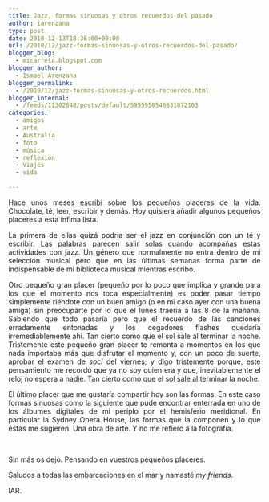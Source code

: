 ```yaml
---
title: Jazz, formas sinuosas y otros recuerdos del pasado
author: iarenzana
type: post
date: 2010-12-13T18:36:00+00:00
url: /2010/12/jazz-formas-sinuosas-y-otros-recuerdos-del-pasado/
blogger_blog:
  - micarreta.blogspot.com
blogger_author:
  - Ismael Arenzana
blogger_permalink:
  - /2010/12/jazz-formas-sinuosas-y-otros-recuerdos.html
blogger_internal:
  - /feeds/11302648/posts/default/5955950546631872103
categories:
  - amigos
  - arte
  - Australia
  - foto
  - música
  - reflexión
  - Viajes
  - vida

---
```

<!-- p.p1 {margin: 0.0px 0.0px 12.0px 0.0px; text-align: justify; font: 12.0px Helvetica} p.p2 {margin: 0.0px 0.0px 12.0px 0.0px; text-align: justify; font: 12.0px Helvetica; min-height: 14.0px} span.s1 {text-decoration: underline ; color: #053bee} -->

<p style="text-align: justify;">
  Hace unos meses <a href="http://iarenzana.com/blog/2009/3/12/chocolate-blanco-y-chocolate-negro.html"><span>escrib&iacute;</span></a> sobre los peque&ntilde;os placeres de la vida. Chocolate, t&eacute;, leer, escribir y dem&aacute;s. Hoy quisiera a&ntilde;adir algunos peque&ntilde;os placeres a esta &iacute;nfima lista.
</p>

<p style="text-align: justify;">
  La primera de ellas quiz&aacute; podr&iacute;a ser el jazz en conjunci&oacute;n con un t&eacute; y escribir. Las palabras parecen salir solas cuando acompa&ntilde;as estas actividades con jazz. Un g&eacute;nero que normalmente no entra dentro de mi selecci&oacute;n musical pero que en las &uacute;ltimas semanas forma parte de indispensable de mi biblioteca musical mientras escribo.
</p>

<p style="text-align: justify;">
  Otro peque&ntilde;o gran placer (peque&ntilde;o por lo poco que implica y grande para los que el momento nos toca especialmente) es poder pasar tiempo simplemente ri&eacute;ndote con un buen amigo (o en mi caso ayer con una buena amiga) sin preocuparte por lo que el lunes traer&iacute;a a las 8 de la ma&ntilde;ana. Sabiendo que todo pasar&iacute;a pero que el recuerdo de las canciones erradamente entonadas y los cegadores flashes quedar&iacute;a irremediablemente ah&iacute;. Tan cierto como que el sol sale al terminar la noche. Tristemente este peque&ntilde;o gran placer te remonta a momentos en los que nada importaba m&aacute;s que disfrutar el momento y, con un poco de suerte, aprobar el examen de <em>soci</em> del viernes; y digo tristemente porque, este pensamiento me record&oacute; que ya no soy quien era y que, inevitablemente el reloj no espera a nadie. Tan cierto como que el sol sale al terminar la noche.
</p>

<p style="text-align: justify;">
  El &uacute;ltimo placer que me gustar&iacute;a compartir hoy son las formas. En este caso formas sinuosas como la siguiente que pude encontrar enterrada en uno de los &aacute;lbumes digitales de mi periplo por el hemisferio meridional. En particular la Sydney Opera House, las formas que la componen y lo que &eacute;stas me sugieren. Una obra de arte. Y no me refiero a la fotograf&iacute;a.
</p>

<p style="text-align: justify;">
  &nbsp;<span><span><img src="http://micarreta.blogspot.com/picture/img_2403%20-%20version%203.jpg?pictureId=7903092&asGalleryImage=true&__SQUARESPACE_CACHEVERSION=1292269045651" alt="" /></span></span>
</p>

<p style="text-align: justify;">
  Sin m&aacute;s os dejo. Pensando en vuestros peque&ntilde;os placeres.
</p>

<p style="text-align: justify;">
  Saludos a todas las embarcaciones en el mar y&nbsp;namast&eacute; <em>my friends</em>.
</p>

<p style="text-align: justify;">
  IAR.
</p>